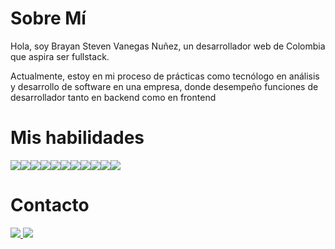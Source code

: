 <h1>Sobre Mí</h1>
<p>Hola, soy Brayan Steven Vanegas Nuñez, un desarrollador web de Colombia que aspira ser fullstack.</p>
<p>Actualmente, estoy en mi proceso de prácticas como tecnólogo en análisis y desarrollo de software en una empresa, donde desempeño funciones de desarrollador tanto en backend como en frontend</p>
<h1>Mis habilidades</h1>
<div style="display:flex" >
  <img src="https://img.shields.io/badge/Spring%20Boot-6db33f?logoColor=white&style=for-the-badge">  
  <img src="https://img.shields.io/badge/JAVA-e76f00?logoColor=white&style=for-the-badge">
  <img src="https://img.shields.io/badge/Gin-00add8?logoColor=white&style=for-the-badge">
  <img src="https://img.shields.io/badge/Golang-00add8?logoColor=white&style=for-the-badge">
  <img src="https://img.shields.io/badge/Nest%20Js-e0234e?logoColor=white&style=for-the-badge">
  <img src="https://img.shields.io/badge/ANGULAR-dd0031?logoColor=white&style=for-the-badge">
  <img src="https://img.shields.io/badge/Vue%203-42b983?logoColor=white&style=for-the-badge">
  <img src="https://img.shields.io/badge/TypeScript-3178c6?logoColor=white&style=for-the-badge">
  <img src="https://img.shields.io/badge/HTML-7825C7?logoColor=white&style=for-the-badge">
  <img src="https://img.shields.io/badge/CSS-C78825?logoColor=white&style=for-the-badge">
  <img src="https://img.shields.io/badge/SQL-336791?logoColor=white&style=for-the-badge">
</div>

<h1>Contacto</h1>

<a href="mailto:vanegitas.net@gmail.com">
  <img src="https://img.shields.io/badge/Gmail-da0000?logoColor=white&style=for-the-badge">
</a>
<a href="https://www.linkedin.com/in/brayan-steven-vanegas-nu%C3%B1ez-9358a3255/">
  <img src="https://img.shields.io/badge/LinkedIn-006ada?logoColor=white&style=for-the-badge">
</a>



<!--
**Branstivenson/Branstivenson** is a ✨ _special_ ✨ repository because its `README.md` (this file) appears on your GitHub profile.

Here are some ideas to get you started:

- 🔭 I’m currently working on ...
- 🌱 I’m currently learning ...
- 👯 I’m looking to collaborate on ...
- 🤔 I’m looking for help with ...
- 💬 Ask me about ...
- 📫 How to reach me: ...
- 😄 Pronouns: ...
- ⚡ Fun fact: ...
-->
